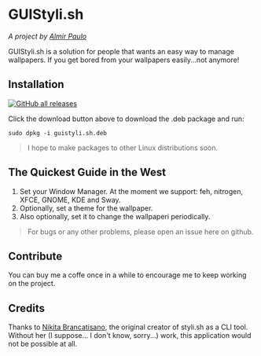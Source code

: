 # GUIStyli.sh
*A project by [Almir Paulo](https://almirpaulo.github.io)*

GUIStyli.sh is a solution for people that wants an easy way to manage wallpapers. If you get bored from your wallpapers easily...not anymore! 

## Installation
[![GitHub all releases](https://img.shields.io/github/downloads/AlmirPaulo/guistyli.sh/total?style=flat-square)](...)

Click the download button above to download the .deb package and run:

    sudo dpkg -i guistyli.sh.deb 

<blockquote>I hope to make packages to other Linux distributions soon.</blockquote>

## The Quickest Guide in the West
<!--image-->
1. Set your Window Manager. At the moment we support: feh, nitrogen, XFCE, GNOME, KDE and Sway.
2. Optionally, set a theme for the wallpaper. 
3. Also optionally, set it to change the wallpaperi periodically.

<blockquote>
For bugs or any other problems, please open an issue here on github.
</blockquote>

## Contribute

You can buy me a coffe once in a while to encourage me to keep working on the project.

<!--Buy me a coffe button-->

## Credits

Thanks to [Nikita Brancatisano](https://github.com/thevinter), the original creator of styli.sh as a CLI tool. Without her (I suppose... I don't know, sorry...) work, this application would not be possible at all.  

